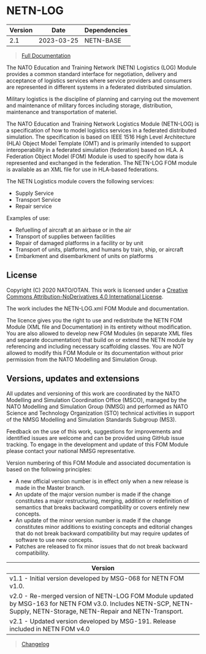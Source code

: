 # NETN-LOG


|Version| Date| Dependencies|
|---|---|---|
|2.1|2023-03-25|NETN-BASE|

> [Full Documentation](NETN-LOG.md)

The NATO Education and Training Network (NETN) Logistics (LOG) Module provides a common standard interface for negotiation, delivery and acceptance of logistics services where service providers and consumers are represented in different systems in a federated distributed simulation.

Military logistics is the discipline of planning and carrying out the movement and maintenance of military forces including storage, distribution, maintenance and transportation of materiel.

The NATO Education and Training Network Logistics Module (NETN-LOG) is a specification of how to model logistics services in a federated distributed simulation. 
The specification is based on IEEE 1516 High Level Architecture (HLA) Object Model Template (OMT) and is primarily intended to support interoperability in a federated simulation (federation) based on HLA. A Federation Object Model (FOM) Module is used to specify how data is represented and exchanged in the federation. The NETN-LOG FOM module is available as an XML file for use in HLA-based federations.

The NETN Logistics module covers the following services:    
* Supply Service   
* Transport Service  
* Repair service     
        
Examples of use:    
* Refuelling of aircraft at an airbase or in the air   
* Transport of supplies between facilities   
* Repair of damaged platforms in a facility or by unit  
* Transport of units, platforms, and humans by train, ship, or aircraft   
* Embarkment and disembarkment of units on platforms

## License

Copyright (C) 2020 NATO/OTAN. This work is licensed under a [Creative Commons Attribution-NoDerivatives 4.0 International License](LICENCE.md).

The work includes the NETN-LOG.xml FOM Module and documentation.

The licence gives you the right to use and redistribute the NETN FOM Module (XML file and Documentation) in its entirety without modification. You are also allowed to develop new FOM Modules (in separate XML files and separate documentation) that build on or extend the NETN module by referencing and including necessary scaffolding classes. You are NOT allowed to modify this FOM Module or its documentation without prior permission from the NATO Modelling and Simulation Group.

## Versions, updates and extensions

All updates and versioning of this work are coordinated by the NATO Modelling and Simulation Coordination Office (MSCO), managed by the NATO Modelling and Simulation Group (NMSG) and performed as NATO Science and Technology Organization (STO) technical activities in support of the NMSG Modelling and Simulation Standards Subgroup (MS3).

Feedback on the use of this work, suggestions for improvements and identified issues are welcome and can be provided using GitHub issue tracking. To engage in the development and update of this FOM Module please contact your national NMSG representative.

Version numbering of this FOM Module and associated documentation is based on the following principles:

* A new official version number is in effect only when a new release is made in the Master branch.
* An update of the major version number is made if the change constitutes a major restructuring, merging, addition or redefinition of semantics that breaks backward compatibility or covers entirely new concepts.
* An update of the minor version number is made if the change constitutes minor additions to existing concepts and editorial changes that do not break backward compatibility but may require updates of software to use new concepts.
* Patches are released to fix minor issues that do not break backward compatibility.

|Version|
|---|
|v1.1 - Initial version developed by MSG-068 for NETN FOM v1.0. |
|v2.0 - Re-merged version of NETN-LOG FOM Module updated by MSG-163 for NETN FOM v3.0. Includes NETN-SCP, NETN-Supply, NETN-Storage, NETN-Repair and NETN-Transport.|
|v2.1 - Updated version developed by MSG-191. Release included in NETN FOM v4.0|

> [Changelog](changelog.md)

